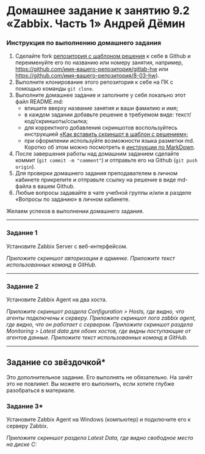 # Домашнее задание к занятию 9.2 «Zabbix. Часть 1» Андрей Дёмин


### Инструкция по выполнению домашнего задания

1. Сделайте fork [репозитория c шаблоном решения](https://github.com/netology-code/sys-pattern-homework) к себе в Github и переименуйте его по названию или номеру занятия, например, https://github.com/имя-вашего-репозитория/gitlab-hw или https://github.com/имя-вашего-репозитория/8-03-hw).
2. Выполните клонирование этого репозитория к себе на ПК с помощью команды `git clone`.
3. Выполните домашнее задание и заполните у себя локально этот файл README.md:
   - впишите вверху название занятия и ваши фамилию и имя;
   - в каждом задании добавьте решение в требуемом виде: текст/код/скриншоты/ссылка;
   - для корректного добавления скриншотов воспользуйтесь инструкцией [«Как вставить скриншот в шаблон с решением»](https://github.com/netology-code/sys-pattern-homework/blob/main/screen-instruction.md);
   - при оформлении используйте возможности языка разметки md. Коротко об этом можно посмотреть в [инструкции по MarkDown](https://github.com/netology-code/sys-pattern-homework/blob/main/md-instruction.md).
4. После завершения работы над домашним заданием сделайте коммит (`git commit -m "comment"`) и отправьте его на Github (`git push origin`).
5. Для проверки домашнего задания преподавателем в личном кабинете прикрепите и отправьте ссылку на решение в виде md-файла в вашем Github.
6. Любые вопросы задавайте в чате учебной группы и/или в разделе «Вопросы по заданию» в личном кабинете.

Желаем успехов в выполнении домашнего задания.

 ---

### Задание 1 

Установите Zabbix Server с веб-интерфейсом.

*Приложите скриншот авторизации в админке.*
*Приложите текст использованных команд в GitHub.*

---

### Задание 2 

Установите Zabbix Agent на два хоста.

*Приложите скриншот раздела Configuration > Hosts, где видно, что агенты подключены к серверу.*
*Приложите скриншот лога zabbix agent, где видно, что он работает с сервером.*
*Приложите скриншот раздела Monitoring > Latest data для обоих хостов, где видны поступающие от агентов данные.*
*Приложите текст использованных команд в GitHub.*

---
## Задание со звёздочкой*

Это дополнительное задание. Его выполнять не обязательно. На зачёт это не повлияет. Вы можете его выполнить, если хотите глубже разобраться в материале.

### Задание 3* 

Установите Zabbix Agent на Windows (компьютер) и подключите его к серверу Zabbix.

*Приложите скриншот раздела Latest Data, где видно свободное место на диске C:*


